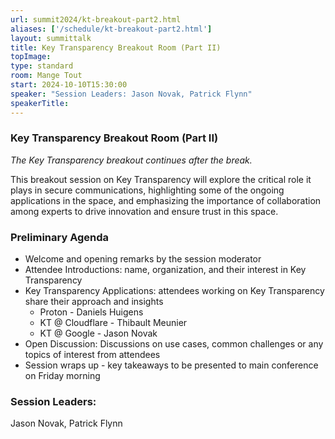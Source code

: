 ```yaml
---
url: summit2024/kt-breakout-part2.html
aliases: ['/schedule/kt-breakout-part2.html']
layout: summittalk
title: Key Transparency Breakout Room (Part II)
topImage:
type: standard
room: Mange Tout
start: 2024-10-10T15:30:00
speaker: "Session Leaders: Jason Novak, Patrick Flynn"
speakerTitle: 
---
```


<div class="font-google font-medium">

### Key Transparency Breakout Room (Part II)

*The Key Transparency breakout continues after the break.*

This breakout session on Key Transparency will explore the critical role it plays in secure communications, highlighting some of the ongoing applications in the space, and emphasizing the importance of collaboration among experts to drive innovation and ensure trust in this space. 

### Preliminary Agenda 
   
   * Welcome and opening remarks by the session moderator
   * Attendee Introductions: name, organization, and their interest in Key Transparency
   * Key Transparency Applications: attendees working on Key Transparency share their approach and insights
      * Proton - Daniels Huigens
      * KT @ Cloudflare - Thibault Meunier
      * KT @ Google - Jason Novak
   * Open Discussion: Discussions on use cases, common challenges or any topics of interest from attendees
   * Session wraps up - key takeaways to be presented to main conference on Friday morning

### Session Leaders:

Jason Novak, Patrick Flynn

</div>
